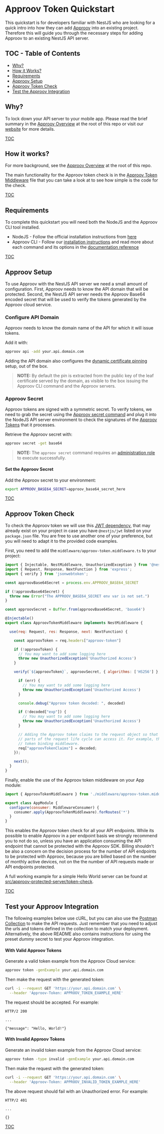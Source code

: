 # Approov Token Quickstart

This quickstart is for developers familiar with NestJS who are looking for a quick intro into how they can add [Approov](https://approov.io) into an existing project. Therefore this will guide you through the necessary steps for adding Approov to an existing NestJS API server.

## TOC - Table of Contents

* [Why?](#why)
* [How it Works?](#how-it-works)
* [Requirements](#requirements)
* [Approov Setup](#approov-setup)
* [Approov Token Check](#approov-token-check)
* [Test the Approov Integration](#test-your-approov-integration)

## Why?

To lock down your API server to your mobile app. Please read the brief summary in the [Approov Overview](/OVERVIEW.md#why) at the root of this repo or visit our [website](https://approov.io/product/) for more details.

[TOC](#toc---table-of-contents)


## How it works?

For more background, see the [Approov Overview](/OVERVIEW.md#how-it-works) at the root of this repo.

The main functionality for the Approov token check is in the [Approov Token Middleware](/src/approov-protected-server/token-check/src/middleware/approov-token.middleware.ts) file that you can take a look at to see how simple is the code for the check.

[TOC](#toc---table-of-contents)


## Requirements

To complete this quickstart you will need both the NodeJS and the Approov CLI tool installed.

* NodeJS - Follow the official installation instructions from [here](https://nodejs.org/en/download/)
* Approov CLI - Follow our [installation instructions](https://approov.io/docs/latest/approov-installation/#approov-tool) and read more about each command and its options in the [documentation reference](https://approov.io/docs/latest/approov-cli-tool-reference/)

[TOC](#toc---table-of-contents)


## Approov Setup

To use Approov with the NestJS API server we need a small amount of configuration. First, Approov needs to know the API domain that will be protected. Second, the NestJS API server needs the Approov Base64 encoded secret that will be used to verify the tokens generated by the Approov cloud service.

### Configure API Domain

Approov needs to know the domain name of the API for which it will issue tokens.

Add it with:

```bash
approov api -add your.api.domain.com
```

Adding the API domain also configures the [dynamic certificate pinning](https://approov.io/docs/latest/approov-usage-documentation/#approov-dynamic-pinning) setup, out of the box.

> **NOTE:** By default the pin is extracted from the public key of the leaf certificate served by the domain, as visible to the box issuing the Approov CLI command and the Approov servers.

### Approov Secret

Approov tokens are signed with a symmetric secret. To verify tokens, we need to grab the secret using the [Approov secret command](https://approov.io/docs/latest/approov-cli-tool-reference/#secret-command) and plug it into the NodeJS API server environment to check the signatures of the [Approov Tokens](https://www.approov.io/docs/latest/approov-usage-documentation/#approov-tokens) that it processes.

Retrieve the Approov secret with:

```bash
approov secret -get base64
```

> **NOTE:** The `approov secret` command requires an [administration role](https://approov.io/docs/latest/approov-usage-documentation/#account-access-roles) to execute successfully.

#### Set the Approov Secret

Add the Approov secret to your environment:

```bash
export APPROOV_BASE64_SECRET=approov_base64_secret_here
```

[TOC](#toc---table-of-contents)


## Approov Token Check

To check the Approov token we will use this [JWT dependency](https://github.com/auth0/node-jsonwebtoken#readme), that may already exist on your project in case you have `@nestjs/jwt` listed on your `package.json` file. You are free to use another one of your preference, but you will need to adapt it to the provided code examples.

First, you need to add the `middleware/approov-token.middleware.ts` to your project:

```javascript
import { Injectable, NestMiddleware, UnauthorizedException } from '@nestjs/common';
import { Request, Response, NextFunction } from 'express';
import { verify } from 'jsonwebtoken';

const approovBase64Secret = process.env.APPROOV_BASE64_SECRET

if (!approovBase64Secret) {
  throw new Error("The APPROOV_BASE64_SECRET env var is not set.")
}

const approovSecret = Buffer.from(approovBase64Secret, 'base64')

@Injectable()
export class ApproovTokenMiddleware implements NestMiddleware {

  use(req: Request, res: Response, next: NextFunction) {

    const approovToken = req.headers["approov-token"]

    if (!approovToken) {
      // You may want to add some logging here
      throw new UnauthorizedException('Unauthorized Access')
    }

    verify(`${approovToken}`, approovSecret, { algorithms: ['HS256'] }, function(err, decoded) {

      if (err) {
        // You may want to add some logging here
        throw new UnauthorizedException('Unauthorized Access')
      }

      console.debug("Approov token decoded: ", decoded)

      if (!decoded["exp"]) {
        // You may want to add some logging here
        throw new UnauthorizedException('Unauthorized Access')
      }

      // Adding the Approov token claims to the request object so that other
      // parts of the request life cycle can access it. For example, the Approov
      // token binding middleware.
      req["approovTokenClaims"] = decoded;
    });

    next();
  }
}
```

Finally, enable the use of the Approov token middleware on your App module:

```javascript
import { ApproovTokenMiddleware } from './middleware/approov-token.middleware';

export class AppModule {
  configure(consumer: MiddlewareConsumer) {
    consumer.apply(ApproovTokenMiddleware).forRoutes('*')
  }
}
```

This enables the Approov token check for all your API endpoints. While its possible to enable Approov in a per endpoint basis we strongly recommend you to not do so, unless you have an application consuming the API endpoint that cannot be protected with the Approov SDK. Billing shouldn't be also a concern on the decision process for the number of API endpoints to be protected with Approov, because you are billed based on the number of monthly active devices, not on the the number of API requests made or API endpoints protected.


A full working example for a simple Hello World server can be found at [src/approov-protected-server/token-check](/src/approov-protected-server/token-check).

[TOC](#toc---table-of-contents)


## Test your Approov Integration

The following examples below use cURL, but you can also use the [Postman Collection](/README.md#testing-with-postman) to make the API requests. Just remember that you need to adjust the urls and tokens defined in the collection to match your deployment. Alternatively, the above README also contains instructions for using the preset _dummy_ secret to test your Approov integration.

#### With Valid Approov Tokens

Generate a valid token example from the Approov Cloud service:

```bash
approov token -genExample your.api.domain.com
```

Then make the request with the generated token:

```bash
curl -i --request GET 'https://your.api.domain.com' \
  --header 'Approov-Token: APPROOV_TOKEN_EXAMPLE_HERE'
```

The request should be accepted. For example:

```text
HTTP/2 200

...

{"message": "Hello, World!"}
```

#### With Invalid Approov Tokens

Generate an invalid token example from the Approov Cloud service:

```bash
approov token -type invalid -genExample your.api.domain.com
```

Then make the request with the generated token:

```bash
curl -i --request GET 'https://your.api.domain.com' \
  --header 'Approov-Token: APPROOV_INVALID_TOKEN_EXAMPLE_HERE'
```

The above request should fail with an Unauthorized error. For example:

```text
HTTP/2 401

...

{}
```

[TOC](#toc---table-of-contents)
